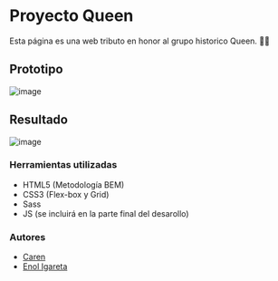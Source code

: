 # Proyecto Queen
Esta página es una web tributo en honor al grupo historico Queen. 	:singer:

## Prototipo
![image](https://user-images.githubusercontent.com/116892825/202842459-7f95d889-bb0d-47d3-ad97-250b42d39e17.png)


## Resultado
![image](https://user-images.githubusercontent.com/116892825/202842486-1e06047b-8e40-41c8-a7c3-bc74e1ce46a1.png)


### Herramientas utilizadas
- HTML5 (Metodología BEM)
- CSS3 (Flex-box y Grid)
- Sass
- JS (se incluirá en la parte final del desarollo)

### Autores

- [Caren](https://github.com/careSalles)
- [Enol Igareta](https://github.com/EnolCode)
